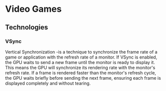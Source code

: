 # Video Games

## Technologies

### VSync

Vertical Synchronization -is a technique to synchronize the frame rate of a game or application with the refresh rate of a monitor.
If VSync is enabled, the GPU waits to send a new frame until the monitor is ready to display it. This means the GPU will synchronize its rendering rate with the monitor's refresh rate. If a frame is rendered faster than the monitor's refresh cycle, the GPU waits briefly before sending the next frame, ensuring each frame is displayed completely and without tearing.